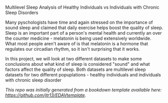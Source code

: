 Multilevel Sleep Analysis of Healthy Individuals vs Individuals with Chronic Sleep Disorders

Many pyschologists have time and again stressed on the importance of sound sleep and claimed that daily exercise helps boost the quality of sleep. Sleep is an important part of a person's mental health and currently an over the counter medicine - melatonin is being used extensively worldwide. What most people aren't aware of is that melatonin is a hormone that regulates our circadian rhythm, so it isn't surprising that it works. 

In this project, we will look at two different datasets to make some conclusions about what kind of sleep is considered "sound" and what factors affect the quality of sleep. Both datasets are multilevel sleep datasets for two different popuplations - healthy individuals and individuals with chronic sleep disorder


*This repo was initially generated from a bookdown template available here: https://github.com/jtr13/EDAVtemplate.*	
